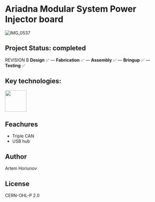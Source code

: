 # Ariadna Modular System Power Injector board
![IMG_0537](https://github.com/user-attachments/assets/d3be10e5-bf0e-443a-9e95-a679060ae204)

## Project Status: **completed**  
REVISION B
**Design** ✅ — **Fabrication** ✅ — **Assembly** ✅ — **Bringup** ✅ — **Testing** ✅  
## Key technologies:
<img align="center" height="70" src="https://github.com/user-attachments/assets/b9e7a733-c604-4bd4-b8ea-bd48c80eab4d">&nbsp;&nbsp;&nbsp;&nbsp; 
## Feachures
- Triple CAN
- USB hub
## Author
Artem Horiunov
## License
CERN-OHL-P 2.0

